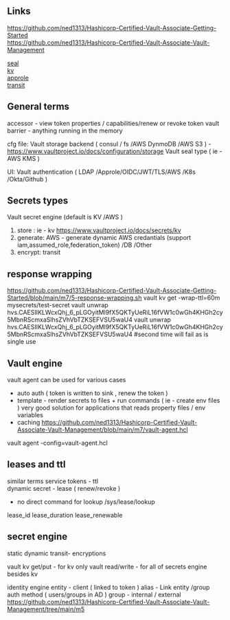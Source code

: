 



## Links 
https://github.com/ned1313/Hashicorp-Certified-Vault-Associate-Getting-Started  
https://github.com/ned1313/Hashicorp-Certified-Vault-Associate-Vault-Management  


[seal](seal.md)    
[kv](kv.md)   
[approle](approle.md)  
[transit](transit.md)  



## General terms 
accessor - view token properties / capabilities/renew or revoke token 
vault barrier - anything running in the memory

cfg file:
Vault storage backend ( consul / fs /AWS DynmoDB /AWS S3 )  - https://www.vaultproject.io/docs/configuration/storage
Vault seal type ( ie - AWS KMS ) 

UI:
Vault authentication ( LDAP /Approle/OIDC/JWT/TLS/AWS /K8s /Okta/Github  )


## Secrets types 
Vault secret engine (default is KV /AWS ) 
1) store : ie - kv https://www.vaultproject.io/docs/secrets/kv
2) generate: AWS - generate dynamic AWS credantials (support iam,assumed_role,federation_token) /DB /Other
3) encrypt: transit


## response wrapping
https://github.com/ned1313/Hashicorp-Certified-Vault-Associate-Getting-Started/blob/main/m7/5-response-wrapping.sh
vault kv get -wrap-ttl=60m  mysecrets/test-secret
vault unwrap hvs.CAESIIKLWcxQhj_6_pLGOyitMl9fX5QKTyUeRiL16fVW1c0wGh4KHGh2cy5MbnRScmxaSlhsZVhVbTZKSEFVSU5waU4
vault unwrap hvs.CAESIIKLWcxQhj_6_pLGOyitMl9fX5QKTyUeRiL16fVW1c0wGh4KHGh2cy5MbnRScmxaSlhsZVhVbTZKSEFVSU5waU4
#second time will fail as is single use 



## Vault engine
vault agent
can be used for various cases 
- auto auth ( token is written to sink , renew the token ) 
- template - render secrets to files + run commands ( ie - create env files )
  very good solution for applications that reads property files / env variables 
- caching 
https://github.com/ned1313/Hashicorp-Certified-Vault-Associate-Vault-Management/blob/main/m7/vault-agent.hcl

vault agent -config=vault-agent.hcl




## leases and ttl 
similar terms 
service tokens - ttl  
dynamic secret - lease ( renew/revoke ) 
- no direct command for lookup /sys/lease/lookup


lease_id
lease_duration
lease_renewable



## secret engine
static 
dynamic
transit- encryptions 

vault kv get/put - for kv only 
vault read/write - for all of secrets engine besides kv

identity engine
entity - client ( linked to token ) 
alias - Link  entity /group  auth method ( users/groups in AD )
group  - internal / external
https://github.com/ned1313/Hashicorp-Certified-Vault-Associate-Vault-Management/tree/main/m5


